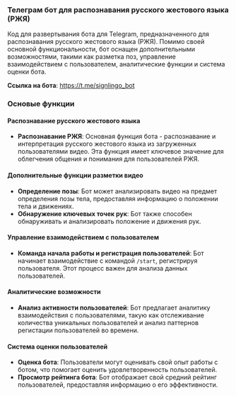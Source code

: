 ### Телеграм бот для распознавания русского жестового языка (РЖЯ)

Код для развертывания бота для Telegram, предназначенного для распознавания русского жестового языка (РЖЯ). Помимо своей основной функциональности, бот оснащен дополнительными возможностями, такими как разметка поз, управление взаимодействием с пользователем, аналитические функции и система оценки бота.

**Ссылка на бота**: https://t.me/signlingo_bot

### Основые функции
#### Распознавание русского жестового языка
   - **Распознавание РЖЯ**: Основная функция бота - распознавание и интерпретация русского жестового языка из загруженных пользователями видео. Эта функция имеет ключевое значение для облегчения общения и понимания для пользователей РЖЯ.

#### Дополнительные функции разметки видео
   - **Определение позы**: Бот может анализировать видео на предмет определения позы тела, предоставляя информацию о положении тела и движениях.
   - **Обнаружение ключевых точек рук**: Бот также способен обнаруживать и анализировать положение и движения рук.

#### Управление взаимодействием с пользователем
   - **Команда начала работы и регистрация пользователей**: Бот начинает взаимодействие с командой `/start`, регистрируя пользователя. Этот процесс важен для анализа данных пользователей.

#### Аналитические возможности
   - **Анализ активности пользователей**: Бот предлагает аналитику взаимодействия с пользователями, такую как отслеживание количества уникальных пользователей и анализ паттернов регистации пользователей во времени.

#### Система оценки пользователей
   - **Оценка бота**: Пользователи могут оценивать свой опыт работы с ботом, что помогает оценить удовлетворенность пользователей.
   - **Просмотр рейтинга бота**: Бот отображает свой средний рейтинг пользователей, предоставляя информацию о его эффективности.
